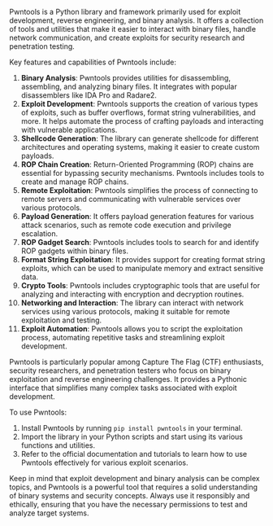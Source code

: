 Pwntools is a Python library and framework primarily used for exploit development, reverse engineering, and binary analysis. It offers a collection of tools and utilities that make it easier to interact with binary files, handle network communication, and create exploits for security research and penetration testing.

Key features and capabilities of Pwntools include:

1. **Binary Analysis**: Pwntools provides utilities for disassembling, assembling, and analyzing binary files. It integrates with popular disassemblers like IDA Pro and Radare2.
2. **Exploit Development**: Pwntools supports the creation of various types of exploits, such as buffer overflows, format string vulnerabilities, and more. It helps automate the process of crafting payloads and interacting with vulnerable applications.
3. **Shellcode Generation**: The library can generate shellcode for different architectures and operating systems, making it easier to create custom payloads.
4. **ROP Chain Creation**: Return-Oriented Programming (ROP) chains are essential for bypassing security mechanisms. Pwntools includes tools to create and manage ROP chains.
5. **Remote Exploitation**: Pwntools simplifies the process of connecting to remote servers and communicating with vulnerable services over various protocols.
6. **Payload Generation**: It offers payload generation features for various attack scenarios, such as remote code execution and privilege escalation.
7. **ROP Gadget Search**: Pwntools includes tools to search for and identify ROP gadgets within binary files.
8. **Format String Exploitation**: It provides support for creating format string exploits, which can be used to manipulate memory and extract sensitive data.
9. **Crypto Tools**: Pwntools includes cryptographic tools that are useful for analyzing and interacting with encryption and decryption routines.
10. **Networking and Interaction**: The library can interact with network services using various protocols, making it suitable for remote exploitation and testing.
11. **Exploit Automation**: Pwntools allows you to script the exploitation process, automating repetitive tasks and streamlining exploit development.

Pwntools is particularly popular among Capture The Flag (CTF) enthusiasts, security researchers, and penetration testers who focus on binary exploitation and reverse engineering challenges. It provides a Pythonic interface that simplifies many complex tasks associated with exploit development.

To use Pwntools:

1. Install Pwntools by running `pip install pwntools` in your terminal.
2. Import the library in your Python scripts and start using its various functions and utilities.
3. Refer to the official documentation and tutorials to learn how to use Pwntools effectively for various exploit scenarios.

Keep in mind that exploit development and binary analysis can be complex topics, and Pwntools is a powerful tool that requires a solid understanding of binary systems and security concepts. Always use it responsibly and ethically, ensuring that you have the necessary permissions to test and analyze target systems.